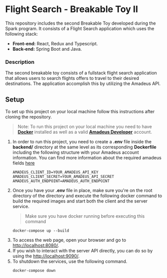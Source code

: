 # Flight Search - Breakable Toy II

This repository includes the second Breakable Toy developed during the Spark program. It consists of a Flight Search application which uses the following stack:

- **Front-end:** React, Redux and Typescript.
- **Back-end:** Spring Boot and Java.

### Description

The second breakable toy consists of a fullstack flight search application that allows users to search flights offers to travel to their desired destinations.
The application accomplish this by utilizing the Amadeus API.


## Setup

To set up this project on your local machine follow this instructions after cloning the repository.

> Note: To run this project on your local machine you need to have **[Docker](https://www.docker.com/)** installed as well as a valid **[Amadeus Developer](https://developers.amadeus.com/)** account.

1. In order to run this project, you need to create a **.env** file inside the **backend/** directory at the same level as its corresponding **Dockerfile** including the following structure with your Amadeus account information. You can find more information about the required amadeus fields [here](https://developers.amadeus.com/self-service/apis-docs/guides/developer-guides/API-Keys/authorization/)
    ```text
    AMADEUS_CLIENT_ID=YOUR_AMADEUS_API_KEY
    AMADEUS_CLIENT_SECRET=YOUR_AMADEUS_API_SECRET
    AMADEUS_AUTH_ENDPOINT=AMADEUS_AUTH_ENDPOINT
    ```
2. Once you have your **.env** file in place, make sure you're on the root directory of the directory and execute the following docker command to build the required images and start both the client and the server service.
    > Make sure you have docker running before executing this command
    ```docker
    docker-compose up --build 
    ```
3. To access the web page, open your browser and go to [http://localhost:8080/](http://localhost:8080/).
4. If you wish to interact with the server API directly, you can do so by using the [http://localhost:9090/](http://localhost:9090/).
5. To shutdown the services, use the following command.
    ```docker
    docker-compose down
    ```
